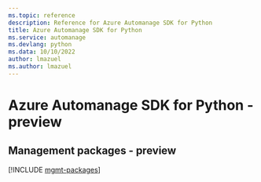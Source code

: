 ```yaml
---
ms.topic: reference
description: Reference for Azure Automanage SDK for Python
title: Azure Automanage SDK for Python
ms.service: automanage
ms.devlang: python
ms.data: 10/10/2022
author: lmazuel
ms.author: lmazuel
---
```

# Azure Automanage SDK for Python - preview

## Management packages - preview
[!INCLUDE [mgmt-packages](automanage-mgmt-index.md)]